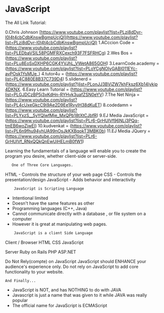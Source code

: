 # JavaScript

The All Link Tutorial:

0.Chris Johnson [https://www.youtube.com/playlist?list=PLzi8dDyr-I0l4t4cbCdbKnswBgmpUcjQl](https://www.youtube.com/playlist?list=PLzi8dDyr-I0l4t4cbCdbKnswBgmpUcjQl)
1.ACccion Code = (https://www.youtube.com/playlist?list=PLEDbaVSIL58PGMFRXCexch93F7FSFRHCg)
2.Wes Bos = (https://www.youtube.com/playlist?list=PLu8EoSxDXHP6CGK4YVJhL_VWetA865GOH)
3.LearnCode.academy = (https://www.youtube.com/playlist?list=PLoYCgNOIyGABI011EYc-avPOsk1YsMUe_)
4.tutor4u = (https://www.youtube.com/playlist?list=PL4C880E8B37C739D4)
5.slidenerd = (https://www.youtube.com/playlist?)list=PLonJJ3BVjZW7khFksz6Xb14lykip4DKNX.
6.Easy Learn Tutorial = (https://www.youtube.com/playlist?list=PLGJDCzBP5j3xKdHn-RYHvk3uafZSN0eYV)
7.The Net Ninja = (https://www.youtube.com/playlist?list=PL4cUxeGkcC9i9Ae2D9Ee1RvylH38dKuET)
8.codedamn = (https://www.youtube.com/playlist?list=PLYxzS__5yYQlwfMje_MxQPb18tXtCJbfR)
9.EJ Media JavaScript = (https://www.youtube.com/playlist?list=PLr6-GrHUlVf96NLj3PQq-tmEB6woZjwEl)
10.kudvenkat = (https://www.youtube.com/playlist?list=PL6n9fhu94yhUA99nOsJkKXBqokT3MBK0b)
11.EJ Media JQuery = (https://www.youtube.com/playlist?list=PLr6-GrHUlVf_RNxQQkQnEwUiHELmB0fW1)


 Learning the fundamentals of a language will enable you to create the program you desire, whether client-side or server-side.

 ```bash
 	One of Three Core Languages.
 ```


HTML - Controls the structure of your web page
CSS - Controls the presentation/design
JavaScript - Adds behavior and interactivity


 ```bash
     JavaScript is Scripting Language
 ```


- Intentional limited
- Doesn't have the same features as other
- Programming languages (C++, Java)
- Cannot communicate directly with a database , or file system on a computer
- However it is great at manipulating web pages.


 ```bash
     JavaScript is a client Side Language
 ```



Client / Browser 
HTML
CSS
JavaScript

Server
Ruby on Rails
PHP
ASP.NET


Do Not Rely(compte) on JavaScript
JavaScript should ENHANCE your audience's experience only.
Do not rely on JavaScript to add core functionality to your website.


 ```bash
And Finally...
```


- JavaScript is NOT, and has NOTHING to do with JAVA
- Javascript is just a name that was given to it while JAVA was really popular
- The official name for JavaScript is ECMAScript
